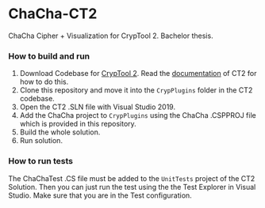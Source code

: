 # ChaCha-CT2
ChaCha Cipher + Visualization for CrypTool 2. Bachelor thesis.

### How to build and run 
1. Download Codebase for [CrypTool 2](https://www.cryptool.org/de/cryptool2). Read the [documentation](https://www.cryptool.org/de/ct2-dokumentation) of CT2 for how to do this.
2. Clone this repository and move it into the `CrypPlugins` folder in the CT2 codebase.
3. Open the CT2 .SLN file with Visual Studio 2019.
4. Add the ChaCha project to `CrypPlugins` using the ChaCha .CSPPROJ file which is provided in this repository.
5. Build the whole solution.
6. Run solution.

### How to run tests

The ChaChaTest .CS file must be added to the `UnitTests` project of the CT2 Solution. Then you can just run the test using the the Test Explorer in Visual Studio. Make sure that you are in the Test configuration.

